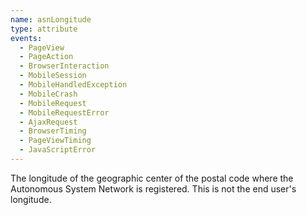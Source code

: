 ```yaml
---
name: asnLongitude
type: attribute
events:
  - PageView
  - PageAction
  - BrowserInteraction
  - MobileSession
  - MobileHandledException
  - MobileCrash
  - MobileRequest
  - MobileRequestError
  - AjaxRequest
  - BrowserTiming
  - PageViewTiming
  - JavaScriptError
---
```


The longitude of the geographic center of the postal code where the Autonomous System Network is registered. This is not the end user's longitude.